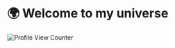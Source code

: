 # 🌍 Welcome to my universe


![Profile View Counter](https://komarev.com/ghpvc/?username=lepremieraxel)

